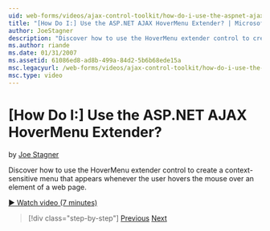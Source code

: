```yaml
---
uid: web-forms/videos/ajax-control-toolkit/how-do-i-use-the-aspnet-ajax-hovermenu-extender
title: "[How Do I:] Use the ASP.NET AJAX HoverMenu Extender? | Microsoft Docs"
author: JoeStagner
description: "Discover how to use the HoverMenu extender control to create a context-sensitive menu that appears whenever the user hovers the mouse over an element of a we..."
ms.author: riande
ms.date: 01/31/2007
ms.assetid: 61086ed8-ad8b-499a-84d2-5b6b68ede15a
msc.legacyurl: /web-forms/videos/ajax-control-toolkit/how-do-i-use-the-aspnet-ajax-hovermenu-extender
msc.type: video
---
```

[How Do I:] Use the ASP.NET AJAX HoverMenu Extender?
====================
by [Joe Stagner](https://github.com/JoeStagner)

Discover how to use the HoverMenu extender control to create a context-sensitive menu that appears whenever the user hovers the mouse over an element of a web page.

[&#9654; Watch video (7 minutes)](https://channel9.msdn.com/Blogs/ASP-NET-Site-Videos/how-do-i-use-the-aspnet-ajax-hovermenu-extender)

> [!div class="step-by-step"]
> [Previous](how-do-i-use-the-aspnet-ajax-filteredtextbox-extender.md)
> [Next](how-do-i-use-the-aspnet-ajax-togglebutton-extender.md)
